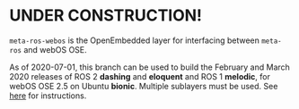 # UNDER CONSTRUCTION!

`meta-ros-webos` is the OpenEmbedded layer for interfacing between `meta-ros`
and webOS OSE.

As of 2020-07-01, this branch can be used to build the February and March 2020
releases of ROS 2 **dashing** and **eloquent** and ROS 1 **melodic**, for
webOS OSE 2.5 on Ubuntu **bionic**. Multiple sublayers must be used. See
[here](https://github.com/ros/meta-ros/wiki/OpenEmbedded-Build-Instructions)
for instructions.
